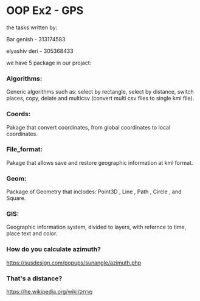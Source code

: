 # OOP Ex2 - GPS
the tasks written by:

Bar genish - 313174583

elyashiv deri - 305368433

we have 5 package in our projact:

### Algorithms:
Generic algorithms such as: select by rectangle, select by distance, switch places, copy, delate and multicsv (convert multi csv files to single kml file).
 
### Coords:
Pakage that convert coordinates, from global coordinates to local coordinates.

### File_format: 
Pakage that allows save and restore  geographic information at kml format.

### Geom: 
Package of Geometry that inclodes: Point3D , Line , Path , Circle , and Square.

### GIS: 
Geographic information system, divided to layers, with refernce to time, place text and color. 

### How do you calculate azimuth?
https://susdesign.com/popups/sunangle/azimuth.php


### That's a distance?
https://he.wikipedia.org/wiki/מרחק

